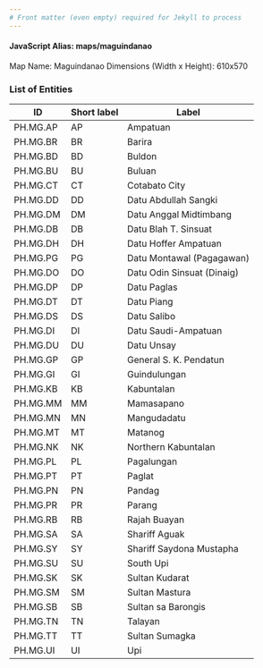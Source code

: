 ```yaml
---
# Front matter (even empty) required for Jekyll to process
---
```


#### JavaScript Alias: maps/maguindanao

Map Name: Maguindanao
Dimensions (Width x Height): 610x570





### List of Entities

ID | Short label | Label
---|---|---|
PH.MG.AP | AP | Ampatuan
PH.MG.BR | BR | Barira
PH.MG.BD | BD | Buldon
PH.MG.BU | BU | Buluan
PH.MG.CT | CT | Cotabato City
PH.MG.DD | DD | Datu Abdullah Sangki
PH.MG.DM | DM | Datu Anggal Midtimbang
PH.MG.DB | DB | Datu Blah T. Sinsuat
PH.MG.DH | DH | Datu Hoffer Ampatuan
PH.MG.PG | PG | Datu Montawal (Pagagawan)
PH.MG.DO | DO | Datu Odin Sinsuat (Dinaig)
PH.MG.DP | DP | Datu Paglas
PH.MG.DT | DT | Datu Piang
PH.MG.DS | DS | Datu Salibo
PH.MG.DI | DI | Datu Saudi-Ampatuan
PH.MG.DU | DU | Datu Unsay
PH.MG.GP | GP | General S. K. Pendatun
PH.MG.GI | GI | Guindulungan
PH.MG.KB | KB | Kabuntalan
PH.MG.MM | MM | Mamasapano
PH.MG.MN | MN | Mangudadatu
PH.MG.MT | MT | Matanog
PH.MG.NK | NK | Northern Kabuntalan
PH.MG.PL | PL | Pagalungan
PH.MG.PT | PT | Paglat
PH.MG.PN | PN | Pandag
PH.MG.PR | PR | Parang
PH.MG.RB | RB | Rajah Buayan
PH.MG.SA | SA | Shariff Aguak
PH.MG.SY | SY | Shariff Saydona Mustapha
PH.MG.SU | SU | South Upi
PH.MG.SK | SK | Sultan Kudarat
PH.MG.SM | SM | Sultan Mastura
PH.MG.SB | SB | Sultan sa Barongis
PH.MG.TN | TN | Talayan
PH.MG.TT | TT | Sultan Sumagka
PH.MG.UI | UI | Upi